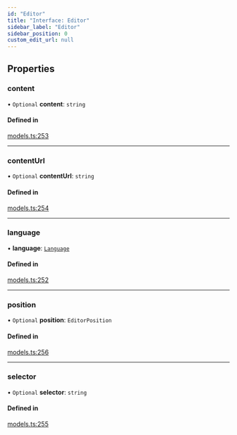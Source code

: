 ```yaml
---
id: "Editor"
title: "Interface: Editor"
sidebar_label: "Editor"
sidebar_position: 0
custom_edit_url: null
---
```


## Properties

### content

• `Optional` **content**: `string`

#### Defined in

[models.ts:253](https://github.com/live-codes/livecodes/blob/3e2b51e/src/lib/models.ts#L253)

___

### contentUrl

• `Optional` **contentUrl**: `string`

#### Defined in

[models.ts:254](https://github.com/live-codes/livecodes/blob/3e2b51e/src/lib/models.ts#L254)

___

### language

• **language**: [`Language`](../modules.md#language)

#### Defined in

[models.ts:252](https://github.com/live-codes/livecodes/blob/3e2b51e/src/lib/models.ts#L252)

___

### position

• `Optional` **position**: `EditorPosition`

#### Defined in

[models.ts:256](https://github.com/live-codes/livecodes/blob/3e2b51e/src/lib/models.ts#L256)

___

### selector

• `Optional` **selector**: `string`

#### Defined in

[models.ts:255](https://github.com/live-codes/livecodes/blob/3e2b51e/src/lib/models.ts#L255)
